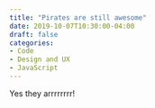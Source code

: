 ```yaml
---
title: "Pirates are still awesome"
date: 2019-10-07T10:30:00-04:00
draft: false
categories:
- Code
- Design and UX
- JavaScript
---
```


Yes they arrrrrrrr!
